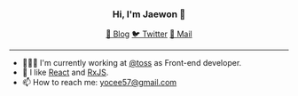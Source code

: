 <h3 align="center">
  Hi, I'm Jaewon 👋
</h3>

<p align="center">
  <a href="https://wonism.github.io" target="_blank" rel="noopener noreferrer">📝 Blog</a>
  <a href="https://twitter.com/j1ism" target="_blank" rel="noopener noreferrer">🐦 Twitter</a>
  <a href="mailto:yocee57@gmail.com" target="_blank" rel="noopener noreferrer">💌 Mail</a>
</p>

---

- 🧑🏻‍💻  I'm currently working at [@toss](https://github.com/toss) as Front-end developer.
- 💙 I like [React](https://reactjs.org/) and [RxJS](https://rxjs.dev/).
- 📫 How to reach me: yocee57@gmail.com
